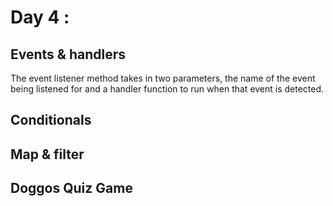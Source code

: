 # Day 4 : 
## Events & handlers

The event listener method takes in two parameters, the name of the event being listened for and a handler function to run when that event is detected.

## Conditionals

## Map & filter

## Doggos Quiz Game
